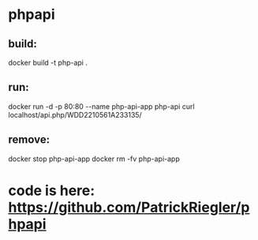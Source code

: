 # phpapi

## build:
docker build -t php-api .

## run:
docker run -d -p 80:80 --name php-api-app php-api
curl localhost/api.php/WDD2210561A233135/

## remove:
docker stop php-api-app
docker rm -fv php-api-app

# code is here: https://github.com/PatrickRiegler/phpapi

